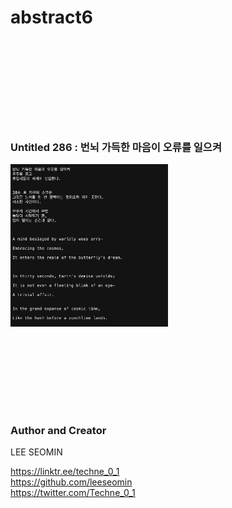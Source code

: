 # abstract6





 <br/><br/> 
 <br/><br/> 
 <br/><br/> 
 <br/><br/> 
 
 ### Untitled 286 : 번뇌 가득한 마음이 오류를 일으켜 
 
 <img src="https://github.com/leeseomin/Abstract6/blob/main/art/286.png" width="50%">    
 
 <br/><br/> 




 <br/><br/> 
 <br/><br/> 
 



















 ### Author and Creator
 
 LEE SEOMIN
 
 https://linktr.ee/techne_0_1
   <br/> 
 https://github.com/leeseomin 
  <br/> 
 https://twitter.com/Techne_0_1
 <br/><br/>
 

